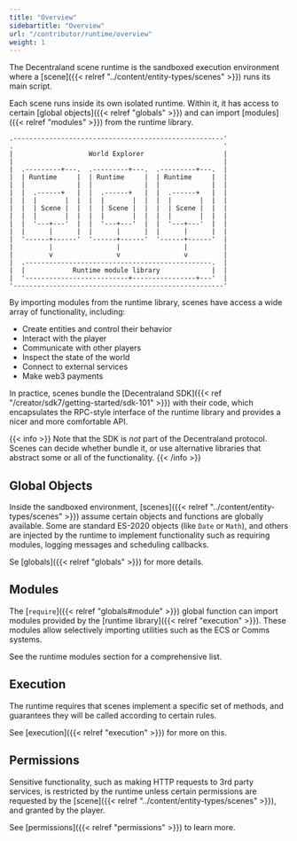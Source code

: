 ```yaml
---
title: "Overview"
sidebartitle: "Overview"
url: "/contributor/runtime/overview"
weight: 1
---
```


The Decentraland scene runtime is the sandboxed execution environment where a [scene]({{< relref "../content/entity-types/scenes" >}}) runs its main script.

Each scene runs inside its own isolated runtime. Within it, it has access to certain [global objects]({{< relref "globals" >}}) and can import [modules]({{< relref "modules" >}}) from the runtime library.

 
```goat
.-----------------------------------------------------'
.                                                     '                   
|                   World Explorer                    |
|                                                     |
|  .---------+---.  .---------+---.  .---------+---.  | 
|  | Runtime     |  | Runtime     |  | Runtime     |  |  
|  |             |  |             |  |             |  |  
|  |  .------+   |  |  .------+   |  |  .------+   |  |  
|  |  |       |  |  |  |       |  |  |  |       |  |  |  
|  |  | Scene |  |  |  | Scene |  |  |  | Scene |  |  |  
|  |  |       |  |  |  |       |  |  |  |       |  |  |  
|  |  '---+---'  |  |  '---+---'  |  |  '---+---'  |  |  
|  |      |      |  |      |      |  |      |      |  |  
|  '------+------'  '------+------'  '------+------'  |   
|         |                |                |         |
|         v                v                v         |
|  .-----------------------------------------------.  |
|  |            Runtime module library             |  |
|  '--------------------------+----------------+---'  |
'-----------------------------------------------------'
```

By importing modules from the runtime library, scenes have access a wide array of functionality, including:

- Create entities and control their behavior
- Interact with the player
- Communicate with other players
- Inspect the state of the world
- Connect to external services
- Make web3 payments


In practice, scenes bundle the [Decentraland SDK]({{< ref "/creator/sdk7/getting-started/sdk-101" >}}) with their code, which encapsulates the RPC-style interface of the runtime library and provides a nicer and more comfortable API.

{{< info >}}
Note that the SDK is _not_ part of the Decentraland protocol. Scenes can decide whether bundle it, or use alternative libraries that abstract some or all of the functionality.
{{< /info >}}


## Global Objects

Inside the sandboxed environment, [scenes]({{< relref "../content/entity-types/scenes" >}}) assume certain objects and functions are globally available. Some are standard ES-2020 objects (like `Date` or `Math`), and others are injected by the runtime to implement functionality such as requiring modules, logging messages and scheduling callbacks.

Se [globals]({{< relref "globals" >}}) for more details.


## Modules

The [`require`]({{< relref "globals#module" >}}) global function can import modules provided by the [runtime library]({{< relref "execution" >}}). These modules allow selectively importing utilities such as the ECS or Comms systems.

See the runtime modules section for a comprehensive list.


## Execution

The runtime requires that scenes implement a specific set of methods, and guarantees they will be called according to certain rules.

See [execution]({{< relref "execution" >}}) for more on this.


## Permissions

Sensitive functionality, such as making HTTP requests to 3rd party services, is restricted by the runtime unless certain permissions are requested by the [scene]({{< relref "../content/entity-types/scenes" >}}), and granted by the player.

See [permissions]({{< relref "permissions" >}}) to learn more.